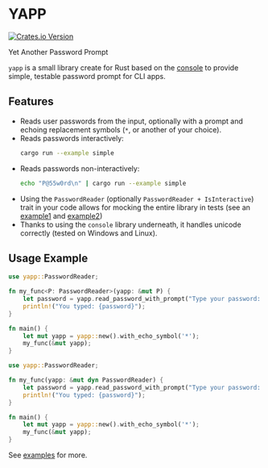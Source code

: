 # YAPP

[![Crates.io Version](https://img.shields.io/crates/v/yapp)](https://crates.io/crates/yapp)

Yet Another Password Prompt

`yapp` is a small library create for Rust based on the
[console](https://github.com/console-rs/console) to provide simple,
testable password prompt for CLI apps.

## Features

* Reads user passwords from the input, optionally with a prompt and
  echoing replacement symbols (`*`, or another of your choice).
* Reads passwords interactively:
  ```bash
  cargo run --example simple
  ```
* Reads passwords non-interactively:
  ```bash
  echo "P@55w0rd\n" | cargo run --example simple
  ```
* Using the `PasswordReader` (optionally `PasswordReader +
  IsInteractive`) trait in your code allows for mocking the entire
  library in tests (see an [example1](examples/mock_yapp.rs) and
  [example2](examples/mock_yapp_with_is_interactive.rs))
* Thanks to using the `console` library underneath, it handles unicode
  correctly (tested on Windows and Linux).

## Usage Example

```rust
use yapp::PasswordReader;

fn my_func<P: PasswordReader>(yapp: &mut P) {
    let password = yapp.read_password_with_prompt("Type your password: ").unwrap();
    println!("You typed: {password}");
}

fn main() {
    let mut yapp = yapp::new().with_echo_symbol('*');
    my_func(&mut yapp);
}
```

```rust
use yapp::PasswordReader;

fn my_func(yapp: &mut dyn PasswordReader) {
    let password = yapp.read_password_with_prompt("Type your password: ").unwrap();
    println!("You typed: {password}");
}

fn main() {
    let mut yapp = yapp::new().with_echo_symbol('*');
    my_func(&mut yapp);
}
```

See [examples](examples/) for more.
